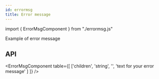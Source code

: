 ```yaml
---
id: errormsg
title: Error message
---
```


import { ErrorMsgComponent } from "./errormsg.js"

<p>Example of error message</p>
<ErrorMsgComponent />

## API

<ErrorMsgComponent table={[
  ['children', 'string', '', 'text for your error message' ]
]} />